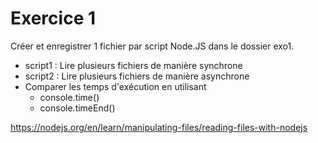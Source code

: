 # Exercice 1

Créer et enregistrer 1 fichier par script Node.JS dans le dossier exo1.

- script1 : Lire plusieurs fichiers de manière synchrone
- script2 : Lire plusieurs fichiers de manière asynchrone
- Comparer les temps d'exécution en utilisant
  - console.time()
  - console.timeEnd()

https://nodejs.org/en/learn/manipulating-files/reading-files-with-nodejs